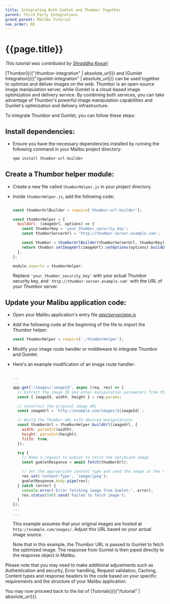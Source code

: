 ```yaml
---
title: Integrating Both Gumlet and Thumbor Together
parent: Third Party Integrations
grand_parent: Malibu Tutorial
nav_order: 08
---
```


# {{page.title}}

_This tutorial was contributed by [Shraddha Kesari](https://www.linkedin.com/in/shraddha-k-3a3548161/)_

[Thumbor]({{"/thumbor-integration" | absolute_url}})  and [Gumlet Integration]({{"/gumlet-integration" | absolute_url}})  can be used together to optimize and deliver images on the web. Thumbor is an open-source image manipulation server, while Gumlet is a cloud-based image optimization and delivery service. By combining both services, you can take advantage of Thumbor's powerful image manipulation capabilities and Gumlet's optimization and delivery infrastructure.

To integrate Thumbor and Gumlet, you can follow these steps:

## Install dependencies:

   - Ensure you have the necessary dependencies installed by running the following command in your Malibu project directory:
     ```js
     npm install thumbor-url-builder
     ```

## Create a Thumbor helper module:

   - Create a new file called `thumborHelper.js` in your project directory.
   - Inside `thumborHelper.js`, add the following code:

     ```js

     const thumborUrlBuilder = require('thumbor-url-builder');

     const thumborHelper = {
       buildUrl: (imageUrl, options) => {
         const thumborKey = 'your_thumbor_security_key';
         const thumborServerUrl = 'http://thumbor-server.example.com';

         const thumbor = thumborUrlBuilder(thumborServerUrl, thumborKey);
         return thumbor.setImageUrl(imageUrl).setOptions(options).buildUrl();
       },
     };

     module.exports = thumborHelper;

     ```

     Replace `'your_thumbor_security_key'` with your actual Thumbor security key, and `'http://thumbor-server.example.com'` with the URL of your Thumbor server.

## Update your Malibu application code:

   - Open your Malibu application's entry file *[app/server/app.js](https://github.com/quintype/malibu/blob/master/app/server/app.js)*
   - Add the following code at the beginning of the file to import the Thumbor helper:

     ```js
     const thumborHelper = require('./thumborHelper');
     ```

   - Modify your image route handler or middleware to integrate Thumbor and Gumlet.
   - Here's an example modification of an image route handler:

     ```js

     ...
     ...
     app.get('/images/:imageId', async (req, res) => {
       // Extract the image ID and other manipulation parameters from the request
       const { imageId, width, height } = req.params;

       // Construct the original image URL
       const imageUrl = `http://example.com/images/${imageId}`;

       // Build the Thumbor URL with desired manipulations
       const thumborUrl = thumborHelper.buildUrl(imageUrl, {
         width: parseInt(width),
         height: parseInt(height),
         fitIn: true,
       });

       try {
         // Make a request to Gumlet to fetch the optimized image
         const gumletResponse = await fetch(thumborUrl);

         // Set the appropriate content type and send the image as the response
         res.set('Content-Type', 'image/jpeg');
         gumletResponse.body.pipe(res);
       } catch (error) {
         console.error('Error fetching image from Gumlet:', error);
         res.status(500).send('Failed to fetch image');
       }
     });
     ...
     ...

     ```

     This example assumes that your original images are hosted at `http://example.com/images/`. Adjust this URL based on your actual image source.
     
     Note that in this example, the Thumbor URL is passed to Gumlet to fetch the optimized image. The response from Gumlet is then piped directly to the response object in Malibu.

Please note that you may need to make additional adjustments such as Authentication and security, Error handling, Request validation, Caching, Content types and response headers to the code based on your specific requirements and the structure of your Malibu application.

You may now proceed back to the list of [Tutorials]({{"/tutorial" | absolute_url}}).
